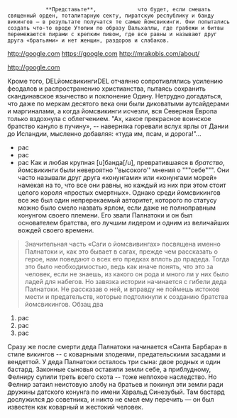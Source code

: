                 
                **Представьте**,             что будет, если смешать священный орден, тоталитарную секту, пиратскую республику и банду викингов — в результате получатся те самые йомсвикинги. Они попытались создать что-то вроде Утопии по образу Вальхаллы, где грабежи и битвы перемежаются пирами с крепким пивом, где все равны и называют друг друга «братьями» и нет женщин, раздоров и слабаков.	
http://google.com
https://google.com
http://mrakobis.com/about/
<!--cut-->





http://google.com


Кроме того, DELйомсвикингиDEL отчаянно сопротивлялись усилению феодалов и распространению христианства, пытаясь сохранить скандинавское язычество и поклонение Одину. Нетрудно догадаться, что даже по меркам десятого века    они были диковатыми аутсайдерами и маргиналами, а когда йомсвикинги исчезли, вся Северная Европа только вздохнула с облегчением. "Ах, какое прекрасное воинское братство кануло в пучину», -- наверняка горевали вслух ярлы от Дании до Исландии, мысленно добавляя: «туда им, псам, и дорога!"...
+ рас
+ рас
+ рас
Как и любая																												крупная [u]банда[/u], превратившаяся в *братство*, йомсвикинги были	 невероятно ''высокого'' мнения о """себе""". Они часто называли друг друга «конунгами» или «конунгами морей» намекая на то, что все они равны,    но каждый из них при этом стоит целого короля «простых смертных».
Однако среди йомсвикингов все же был один непререкаемый авторитет, которого по статусу можно было смело назвать ярлом, если даже не полноправным конунгом своего племени. Его звали Палнатоки и он был основателем братства, его лучшим лидером и одним из величайших вождей своего времени.
>Значительная часть «Саги о йомсвивингах» посвящена именно Палнатоки и, как это бывает в сагах, прежде чем рассказать о герое, нам поведают о всех его предках вплоть до прадеда. Тогда это было необходимостью, ведь как иначе понять, что это за человек, если не знаешь, из какого он рода и много ли у них было ладей для набегов. Но завязка истории начинается с гибели деда Палнатоки. Не рассказав о ней, и вправду не поймешь истоков мести и предательств, которые подтолкнули к созданию братства йомсвикингов.
>Обзац два

1. рас
2. рас
3. рас












Сразу же после смерти деда Палнатоки начинается «Санта Барбара» в стиле викингов -- с коварными злодеями, предательскими засадами и вендеттой. У деда Палнатоки осталось три сына: двое родных и один бастард. Законные сыновья оставили земли себе, а приблудному, Фелниру сулили треть всего скота -- тоже неплохое наследство. Но Фелнир затаил неистовую злобу на братьев и покинул эти земли ради дружины датского конунга по имени Харальд Синезубый. Там бастард дослужился до советника, и никто не смел ему перечить — он был известен как коварный и жестокий человек.
